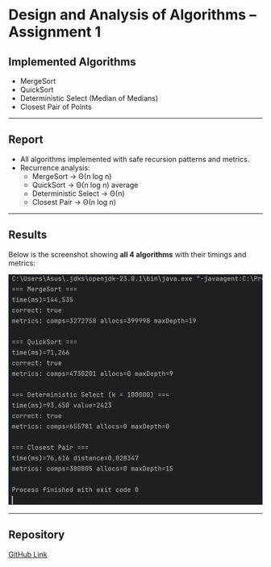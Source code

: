 # Design and Analysis of Algorithms – Assignment 1

## Implemented Algorithms
- MergeSort
- QuickSort
- Deterministic Select (Median of Medians)
- Closest Pair of Points

---

## Report
- All algorithms implemented with safe recursion patterns and metrics.
- Recurrence analysis:
    - MergeSort → Θ(n log n)
    - QuickSort → Θ(n log n) average
    - Deterministic Select → Θ(n)
    - Closest Pair → Θ(n log n)

---

## Results
Below is the screenshot showing **all 4 algorithms** with their timings and metrics:

![img.png](img.png)

---

## Repository
[GitHub Link](https://github.com/nargizamm001/assig1DAA)  
